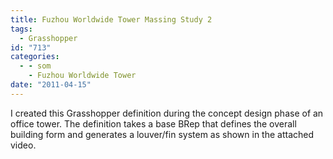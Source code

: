 ```yaml
---
title: Fuzhou Worldwide Tower Massing Study 2
tags:
  - Grasshopper
id: "713"
categories:
  - - som
    - Fuzhou Worldwide Tower
date: "2011-04-15"
---
```


I created this Grasshopper definition during the concept design phase of an office tower. The definition takes a base BRep that defines the overall building form and generates a louver/fin system as shown in the attached video.
